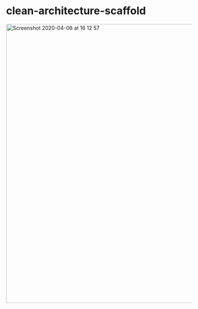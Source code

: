 # clean-architecture-scaffold

<img width="757" alt="Screenshot 2020-04-06 at 16 12 57" src="https://user-images.githubusercontent.com/181991/78532067-8ba01700-7821-11ea-8b5c-fdc6526a6172.png">
